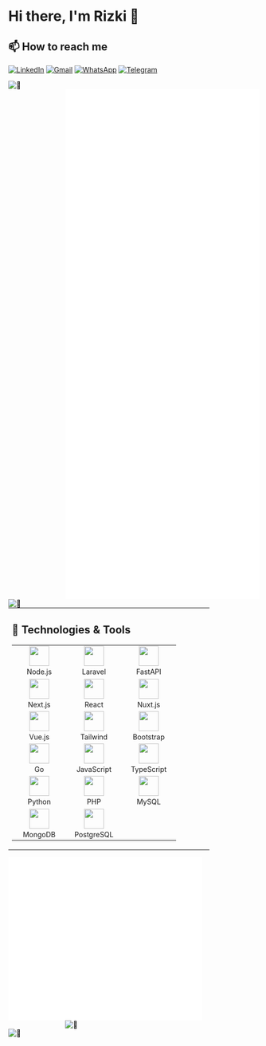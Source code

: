 # Hi there, I'm Rizki 👋

## 📫 How to reach me
[![LinkedIn](https://img.shields.io/badge/LinkedIn-0077B5?style=for-the-badge&logo=linkedin&logoColor=white)](https://www.linkedin.com/in/rizki-fajar-aristanto/)
[![Gmail](https://img.shields.io/badge/Gmail-D14836?style=for-the-badge&logo=gmail&logoColor=white)](mailto:rizkifajar456@gmail.com)
[![WhatsApp](https://img.shields.io/badge/WhatsApp-25D366?style=for-the-badge&logo=whatsapp&logoColor=white)](https://wa.me/+62882006967338)
[![Telegram](https://img.shields.io/badge/Telegram-2CA5E0?style=for-the-badge&logo=telegram&logoColor=white)](https://t.me/rizkifajara)

<img align="left" width="390" alt="🦑" src="https://github-readme-stats.vercel.app/api?username=rizkifajara&show_icons=true&theme=radical">

<img align="right" width="390" alt="🦑" src="https://github.com/rizkifajara/rizkifajara/blob/main/github-metrics.svg">

<img align="left" width="390" alt="🦑" src="https://github-readme-stats.vercel.app/api/top-langs/?username=rizkifajara&layout=compact&theme=radical">



<table style="border-collapse: collapse; border: none;">
  <tr style="border: none;">
    <td width="390" valign="top" style="border: none;">
      <h2>🔧 Technologies & Tools</h2>
      <table>
        <tr>
          <td align="center" width="96">
            <img src="https://cdn.jsdelivr.net/gh/devicons/devicon/icons/nodejs/nodejs-original.svg" width="40" height="40"/>
            <br>Node.js
          </td>
          <td align="center" width="96">
            <img src="https://cdn.jsdelivr.net/gh/devicons/devicon/icons/laravel/laravel-original.svg" width="40" height="40"/>
            <br>Laravel
          </td>
          <td align="center" width="96">
            <img src="https://cdn.jsdelivr.net/gh/devicons/devicon/icons/fastapi/fastapi-original.svg" width="40" height="40"/>
            <br>FastAPI
          </td>
        </tr>
        <tr>
          <td align="center" width="96">
            <img src="https://cdn.jsdelivr.net/gh/devicons/devicon/icons/nextjs/nextjs-original.svg" width="40" height="40"/>
            <br>Next.js
          </td>
          <td align="center" width="96">
            <img src="https://cdn.jsdelivr.net/gh/devicons/devicon/icons/react/react-original.svg" width="40" height="40"/>
            <br>React
          </td>
          <td align="center" width="96">
            <img src="https://cdn.jsdelivr.net/gh/devicons/devicon/icons/nuxtjs/nuxtjs-original.svg" width="40" height="40"/>
            <br>Nuxt.js
          </td>
        </tr>
        <tr>
          <td align="center" width="96">
            <img src="https://cdn.jsdelivr.net/gh/devicons/devicon/icons/vuejs/vuejs-original.svg" width="40" height="40"/>
            <br>Vue.js
          </td>
          <td align="center" width="96">
            <img src="https://cdn.jsdelivr.net/gh/devicons/devicon/icons/tailwindcss/tailwindcss-original.svg" width="40" height="40"/>
            <br>Tailwind
          </td>
          <td align="center" width="96">
            <img src="https://cdn.jsdelivr.net/gh/devicons/devicon/icons/bootstrap/bootstrap-original.svg" width="40" height="40"/>
            <br>Bootstrap
          </td>
        </tr>
        <tr>
          <td align="center" width="96">
            <img src="https://cdn.jsdelivr.net/gh/devicons/devicon/icons/go/go-original.svg" width="40" height="40"/>
            <br>Go
          </td>
          <td align="center" width="96">
            <img src="https://cdn.jsdelivr.net/gh/devicons/devicon/icons/javascript/javascript-original.svg" width="40" height="40"/>
            <br>JavaScript
          </td>
          <td align="center" width="96">
            <img src="https://cdn.jsdelivr.net/gh/devicons/devicon/icons/typescript/typescript-original.svg" width="40" height="40"/>
            <br>TypeScript
          </td>
        </tr>
        <tr>
          <td align="center" width="96">
            <img src="https://cdn.jsdelivr.net/gh/devicons/devicon/icons/python/python-original.svg" width="40" height="40"/>
            <br>Python
          </td>
          <td align="center" width="96">
            <img src="https://cdn.jsdelivr.net/gh/devicons/devicon/icons/php/php-original.svg" width="40" height="40"/>
            <br>PHP
          </td>
          <td align="center" width="96">
            <img src="https://cdn.jsdelivr.net/gh/devicons/devicon/icons/mysql/mysql-original.svg" width="40" height="40"/>
            <br>MySQL
          </td>
        </tr>
        <tr>
          <td align="center" width="96">
            <img src="https://cdn.jsdelivr.net/gh/devicons/devicon/icons/mongodb/mongodb-original.svg" width="40" height="40"/>
            <br>MongoDB
          </td>
          <td align="center" width="96">
            <img src="https://cdn.jsdelivr.net/gh/devicons/devicon/icons/postgresql/postgresql-original.svg" width="40" height="40"/>
            <br>PostgreSQL
          </td>
        </tr>
      </table>
    </td>
  </tr>
</table>

<!-- <table style="border-collapse: collapse; border: none;">
  <tr style="border: none;">
    <td width="390" valign="top" style="border: none;">
      <h2>🌸 My Anime & Manga List</h2>
      <img src="https://github.com/rizkifajara/rizkifajara/blob/main/github-metrics-anilist.svg" alt="Anilist Stats" width="100%">
    </td>
    <td width="390" valign="top" style="border: none;">
      <h2>🎵 Currently listening to</h2>
      <a href="https://spotify-github-profile.kittinanx.com/api/view?uid=anonymoux_zero&redirect=true">
        <img src="https://spotify-github-profile.kittinanx.com/api/view?uid=anonymoux_zero&cover_image=true&theme=default&show_offline=false&background_color=121212&interchange=false" alt="spotify-github-profile" width="100%">
      </a>
    </td>
  </tr>
</table> -->

<img align="left" width="390" alt="🦑" src="https://github.com/rizkifajara/rizkifajara/blob/main/github-metrics-anilist.svg">

<img align="right" width="390" alt="🦑" src="https://spotify-github-profile.kittinanx.com/api/view?uid=anonymoux_zero&cover_image=true&theme=default&show_offline=false&background_color=121212&interchange=false">

<img align="left" width="390" alt="🦑" src="https://leetcard.jacoblin.cool/rizkifajar456?ext=activity&font=inconsolata">